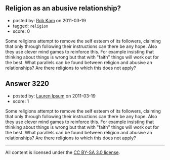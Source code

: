 ## Religion as an abusive relationship?

- posted by: [Rob Kam](https://stackexchange.com/users/-1/612-rob-kam) on 2011-03-19
- tagged: `religion`
- score: 0

Some religions attempt to remove the self esteem of its followers, claiming that only through following their instructions can there be any hope. Also they use clever mind games to reinforce this. For example insisting that thinking about things is wrong but that with "faith" things will work out for the best. What parallels can be found between religion and abusive an relationships? Are there religions to which this does not apply?



## Answer 3220

- posted by: [Lauren Ipsum](https://stackexchange.com/users/-1/71-lauren-ipsum) on 2011-03-19
- score: 1

Some religions attempt to remove the self esteem of its followers, claiming that only through following their instructions can there be any hope. Also they use clever mind games to reinforce this. For example insisting that thinking about things is wrong but that with "faith" things will work out for the best. What parallels can be found between religion and abusive an relationships? Are there religions to which this does not apply?




---

All content is licensed under the [CC BY-SA 3.0 license](https://creativecommons.org/licenses/by-sa/3.0/).
